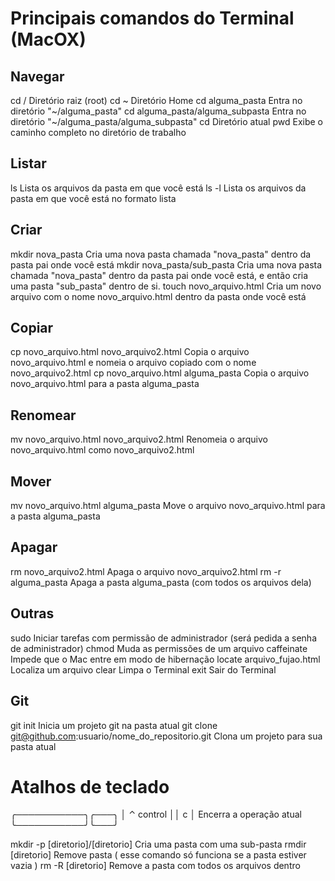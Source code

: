 
Principais comandos do Terminal (MacOX)
=======================================

Navegar
-------
cd /	                                 Diretório raiz (root)
cd ~	                                 Diretório Home
cd alguma_pasta                          Entra no diretório "~/alguma_pasta"
cd alguma_pasta/alguma_subpasta          Entra no diretório "~/alguma_pasta/alguma_subpasta"
cd	                                     Diretório atual
pwd	                                     Exibe o caminho completo no diretório de trabalho

Listar
------
ls	                                     Lista os arquivos da pasta em que você está
ls -l	                                 Lista os arquivos da pasta em que você está no formato lista

Criar
-----
mkdir nova_pasta                         Cria uma nova pasta chamada "nova_pasta" dentro da pasta pai onde você está
mkdir nova_pasta/sub_pasta               Cria uma nova pasta chamada "nova_pasta" dentro da pasta pai onde você está, e então cria uma pasta "sub_pasta" dentro de si.
touch novo_arquivo.html	                 Cria um novo arquivo com o nome novo_arquivo.html dentro da pasta onde você está

Copiar
------
cp novo_arquivo.html novo_arquivo2.html	 Copia o arquivo novo_arquivo.html e nomeia o arquivo copiado com o nome novo_arquivo2.html
cp novo_arquivo.html alguma_pasta	     Copia o arquivo novo_arquivo.html para a pasta alguma_pasta

Renomear
--------
mv novo_arquivo.html novo_arquivo2.html	 Renomeia o arquivo novo_arquivo.html como novo_arquivo2.html

Mover
-----
mv novo_arquivo.html alguma_pasta	     Move o arquivo novo_arquivo.html para a pasta alguma_pasta

Apagar
------
rm novo_arquivo2.html	                 Apaga o arquivo novo_arquivo2.html
rm -r alguma_pasta	                     Apaga a pasta alguma_pasta (com todos os arquivos dela)

Outras
-----
sudo                                     Iniciar tarefas com permissão de administrador (será pedida a senha de administrador)
chmod                                    Muda as permissões de um arquivo
caffeinate                               Impede que o Mac entre em modo de hibernação
locate arquivo_fujao.html                Localiza um arquivo
clear                                    Limpa o Terminal
exit	                                 Sair do Terminal

Git
---
git init	                                               Inicia um projeto git na pasta atual
git clone git@github.com:usuario/nome_do_repositorio.git   Clona um projeto para sua pasta atual








Atalhos de teclado
===================
╭───────────╮╭───╮
│ ⌃ control ││ c │                       Encerra a operação atual
╰───────────╯╰───╯












mkdir -p [diretorio]/[diretorio]	Cria uma pasta com uma sub-pasta
rmdir [diretorio]	Remove pasta ( esse comando só funciona se a pasta estiver vazia )
rm -R [diretorio]	Remove a pasta com todos os arquivos dentro
